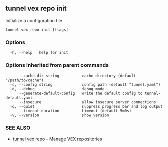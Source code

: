 ## tunnel vex repo init

Initialize a configuration file

```
tunnel vex repo init [flags]
```

### Options

```
  -h, --help   help for init
```

### Options inherited from parent commands

```
      --cache-dir string          cache directory (default "/path/to/cache")
  -c, --config string             config path (default "tunnel.yaml")
  -d, --debug                     debug mode
      --generate-default-config   write the default config to tunnel-default.yaml
      --insecure                  allow insecure server connections
  -q, --quiet                     suppress progress bar and log output
      --timeout duration          timeout (default 5m0s)
  -v, --version                   show version
```

### SEE ALSO

* [tunnel vex repo](tunnel_vex_repo.md)	 - Manage VEX repositories

